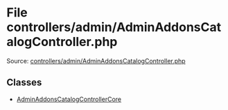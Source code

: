 File controllers/admin/AdminAddonsCatalogController.php
=========
Source: [controllers/admin/AdminAddonsCatalogController.php](https://github.com/PrestaShop/PrestaShop/blob/1.6.1.1/controllers/admin/AdminAddonsCatalogController.php)


Classes
-------

* [AdminAddonsCatalogControllerCore](class.AdminAddonsCatalogControllerCore.md)

